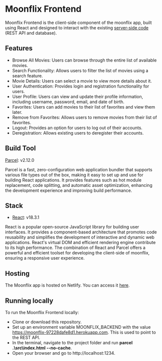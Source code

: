 # Moonflix Frontend

Moonflix Frontend is the client-side component of the moonflix app, built using React and designed to interact with the existing [server-side code](https://github.com/shillari/moonflix_backend) (REST API and database).

## Features
- Browse All Movies: Users can browse through the entire list of available movies.
- Search Functionality: Allows users to filter the list of movies using a search feature.
- Movie Details: Users can select a movie to view more details about it.
- User Authentication: Provides login and registration functionality for users.
- User Profile: Users can view and update their profile information, including username, password, email, and date of birth.
- Favorites: Users can add movies to their list of favorites and view them later.
- Remove from Favorites: Allows users to remove movies from their list of favorites.
- Logout: Provides an option for users to log out of their accounts.
- Deregistration: Allows existing users to deregister their accounts.

## Build Tool
[Parcel](https://parceljs.org/): v2.12.0

Parcel is a fast, zero-configuration web application bundler that supports various file types out of the box, making it easy to set up and use for building React applications. It provides features such as hot module replacement, code splitting, and automatic asset optimization, enhancing the development experience and improving build performance.

## Stack
- [React](https://react.dev/): v18.3.1

React is a popular open-source JavaScript library for building user interfaces. It provides a component-based architecture that promotes code reusability and simplifies the development of interactive and dynamic web applications. React's virtual DOM and efficient rendering engine contribute to its high performance. The combination of React and Parcel offers a powerful and efficient toolset for developing the client-side of moonflix, ensuring a responsive user experience.

## Hosting
The Moonflix app is hosted on Netlify. You can access it [here](https://main--moonflix-app.netlify.app).

## Running locally
To run the Moonflix Frontend locally:

- Clone or download this repository.
- Set up an environment variable MOONFLIX_BACKEND with the value https://moonflix-97228dafe8d1.herokuapp.com. This is used to point to the REST API.
- In the terminal, navigate to the project folder and run __parcel .\src\index.html --no-cache__.
- Open your browser and go to http://localhost:1234.
